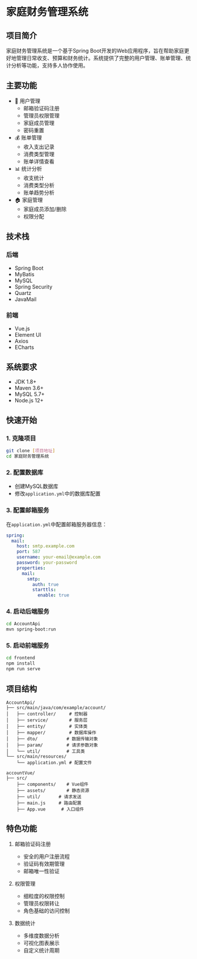 # 家庭财务管理系统

## 项目简介
家庭财务管理系统是一个基于Spring Boot开发的Web应用程序，旨在帮助家庭更好地管理日常收支、预算和财务统计。系统提供了完整的用户管理、账单管理、统计分析等功能，支持多人协作使用。

## 主要功能
- 📝 用户管理
  - 邮箱验证码注册
  - 管理员权限管理
  - 家庭成员管理
  - 密码重置
- 💰 账单管理
  - 收入支出记录
  - 消费类型管理
  - 账单详情查看
- 📊 统计分析
  - 收支统计
  - 消费类型分析
  - 账单趋势分析
- 🏠 家庭管理
  - 家庭成员添加/删除
  - 权限分配

## 技术栈
### 后端
- Spring Boot
- MyBatis
- MySQL
- Spring Security
- Quartz
- JavaMail

### 前端
- Vue.js
- Element UI
- Axios
- ECharts

## 系统要求
- JDK 1.8+
- Maven 3.6+
- MySQL 5.7+
- Node.js 12+

## 快速开始

### 1. 克隆项目
```bash
git clone [项目地址]
cd 家庭财务管理系统
```

### 2. 配置数据库
- 创建MySQL数据库
- 修改`application.yml`中的数据库配置

### 3. 配置邮箱服务
在`application.yml`中配置邮箱服务器信息：
```yaml
spring:
  mail:
    host: smtp.example.com
    port: 587
    username: your-email@example.com
    password: your-password
    properties:
      mail:
        smtp:
          auth: true
          starttls:
            enable: true
```

### 4. 启动后端服务
```bash
cd AccountApi
mvn spring-boot:run
```

### 5. 启动前端服务
```bash
cd frontend
npm install
npm run serve
```


## 项目结构
```
AccountApi/
├── src/main/java/com/example/account/
│   ├── controller/     # 控制器
│   ├── service/        # 服务层
│   ├── entity/         # 实体类
│   ├── mapper/         # 数据库操作
│   ├── dto/           # 数据传输对象
│   ├── param/         # 请求参数对象
│   └── util/          # 工具类
└── src/main/resources/
    └── application.yml # 配置文件

accountVue/
├── src/
    ├── components/    # Vue组件
    ├── assets/        # 静态资源
    ├── util/       # 请求发送
    ├── main.js     # 路由配置
    ├── App.vue      # 入口组件
```

## 特色功能
1. 邮箱验证码注册
   - 安全的用户注册流程
   - 验证码有效期管理
   - 邮箱唯一性验证

2. 权限管理
   - 细粒度的权限控制
   - 管理员权限转让
   - 角色基础的访问控制

3. 数据统计
   - 多维度数据分析
   - 可视化图表展示
   - 自定义统计周期
